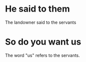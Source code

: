 
# He said to them
The landowner said to the servants

# So do you want us
The word "us" refers to the servants.